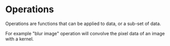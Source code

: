 # Operations

Operations are functions that can be applied to data, or a sub-set of
data.

For example "blur image" operation will convolve the pixel data of an
image with a kernel.
